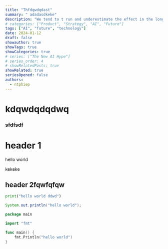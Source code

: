 ```yaml
---
title: "Thfdqwdqdast"
summary: " adadasdkeke"
description: "We tend to t run and underestimate the effect in the long run."
# categories: ["Product", "Strategy", "AI", "Future"]
tags: ["AI", "future", "technology"]
date: 2024-01-12    
draft: false
showauthor: true
showTags: true
showCategories: true
# series: ["The New AI Hype"]
# series_order: 4
# showRelatedPosts: true
showRelated: true
seriesOpened: false
authors:
  - ntphiep
---
```




# kdqwdqdqdwq


### sfdfsdf

# header 1


hello world

kekeke

## header 2fqwfqfqw

```python
print("hello world ddwd")
```

```java
System.out.println("hello world");

```

```go
package main

import "fmt"

func main() {
    fmt.Println("hello world")
}
```

